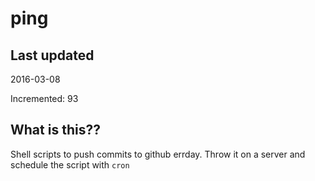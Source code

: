 # ping

## Last updated
2016-03-08

Incremented: 93

## What is this?? 
Shell scripts to push commits to github errday. Throw it on a server and schedule the script with `cron`
